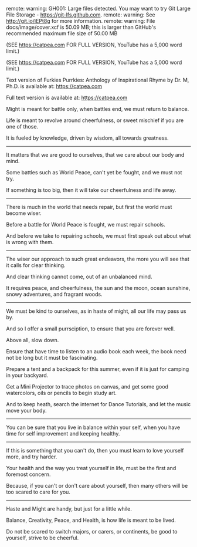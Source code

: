 remote: warning: GH001: Large files detected. You may want to try Git Large File Storage - https://git-lfs.github.com.
remote: warning: See http://git.io/iEPt8g for more information.
remote: warning: File docs/image/cover.xcf is 50.09 MB; this is larger than GitHub's recommended maximum file size of 50.00 MB


(SEE https://catpea.com FOR FULL VERSION, YouTube has a 5,000 word limit.)


(SEE https://catpea.com FOR FULL VERSION, YouTube has a 5,000 word limit.)









Text version of Furkies Purrkies: Anthology of Inspirational Rhyme by Dr. M, Ph.D. is available at: https://catpea.com

Full text version is available at: https://catpea.com

Might is meant for battle only,
when battles end, we must return to balance.

Life is meant to revolve around cheerfulness,
or sweet mischief if you are one of those.

It is fueled by knowledge,
driven by wisdom, all towards greatness.

---

It matters that we are good to ourselves,
that we care about our body and mind.

Some battles such as World Peace,
can't yet be fought, and we must not try.

If something is too big,
then it will take our cheerfulness and life away.

---

There is much in the world that needs repair,
but first the world must become wiser.

Before a battle for World Peace is fought,
we must repair schools.

And before we take to repairing schools,
we must first speak out about what is wrong with them.

---

The wiser our approach to such great endeavors,
the more you will see that it calls for clear thinking.

And clear thinking cannot come,
out of an unbalanced mind.

It requires peace, and cheerfulness, the sun and the moon,
ocean sunshine, snowy adventures, and fragrant woods.

---

We must be kind to ourselves,
as in haste of might, all our life may pass us by.

And so I offer a small purrsciption,
to ensure that you are forever well.

Above all,
slow down.

Ensure that have time to listen to an audio book each week,
the book need not be long but it must be fascinating.

Prepare a tent and a backpack for this summer,
even if it is just for camping in your backyard.

Get a Mini Projector to trace photos on canvas,
and get some good watercolors, oils or pencils to begin study art.

And to keep heath, search the internet for Dance Tutorials,
and let the music move your body.

---

You can be sure that you live in balance within your self,
when you have time for self improvement and keeping healthy.

---

If this is something that you can't do,
then you must learn to love yourself more, and try harder.

Your health and the way you treat yourself in life,
must be the first and foremost concern.

Because, if you can't or don't care about yourself,
then many others will be too scared to care for you.

---

Haste and Might are handy,
but just for a little while.

Balance, Creativity, Peace, and Health,
is how life is meant to be lived.

Do not be scared to switch majors, or carers, or continents,
be good to yourself, strive to be cheerful.
